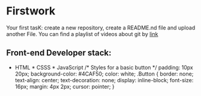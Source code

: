 # Firstwork
Your first tasK: create a new repository, create a README.nd file and upload another File.
You can find a playlist of videos about git by [link](https://www.youtube.com/watch?v=y5wxl4pBI_A)
## Front-end Developer stack:
* HTML
﻿﻿* CSSS
﻿﻿* JavaScript
/* Styles for a basic button */
  padding: 10px 20px;
  background-color: #4CAF50;
  color: white;
  .Button {
  border: none;
  text-align: center;
  text-decoration: none;
  display: inline-block;
  font-size: 16px;
  margin: 4px 2px;
  cursor: pointer;
}
